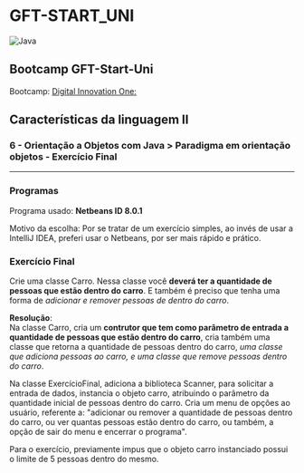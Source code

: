 # GFT-START_UNI

![Java](https://img.shields.io/badge/java-%23ED8B00.svg?style=for-the-badge&logo=java&logoColor=white)


## Bootcamp GFT-Start-Uni
Bootcamp: [<ins>Digital Innovation One:</ins>](https://digitalinnovation.one/)

## Características da linguagem II  
### 6 - Orientação a Objetos com Java > Paradigma em orientação objetos - Exercício Final

***

### Programas
Programa usado: **Netbeans ID 8.0.1**    

Motivo da escolha: Por se tratar de um exercício simples, ao invés de usar a IntelliJ IDEA, preferi usar o Netbeans, por ser mais rápido e prático.  

### Exercício Final  
Crie uma classe Carro. Nessa classe você **deverá ter a quantidade de pessoas que estão dentro do carro**. E também é preciso que tenha uma forma de *adicionar e remover pessoas de dentro do carro*.  

**Resolução**:  
Na classe Carro, cria um **contrutor que tem como parâmetro de entrada a quantidade de pessoas que estão dentro do carro**, cria também uma classe que retorna a quantidade de pessoas dentro do carro, *uma classe que adiciona pessoas ao carro, e uma classe que remove pessoas dentro do carro*.  

Na classe ExercícioFinal, adiciona a biblioteca Scanner, para solicitar a entrada de dados, instancia o objeto carro, atribuindo o parâmetro da quantidade inicial de pessoas dentro do carro. Cria um menu de opções ao usuário, referente a: "adicionar ou remover a quantidade de pessoas dentro do carro, ou ver quantas pessoas estão dentro do carro, ou também, a opção de sair do menu e encerrar o programa".  

Para o exercício, previamente impus que o objeto carro instanciado possui o limite de 5 pessoas dentro do mesmo.
